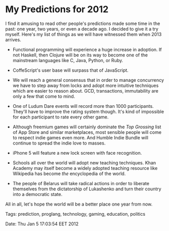 My Predictions for 2012
=======================

I find it amusing to read other people's predictions made some time in the
past: one year, two years, or even a decade ago. I decided to give it a try
myself. Here's my list of things as we will have witnessed them when 2013
arrives.

* Functional programming will experience a huge increase in adoption. If not
  Haskell, then Clojure will be on its way to become one of the mainstream
  languages like C, Java, Python, or Ruby.

* CoffeScript's user base will surpass that of JavaScript.

* We will reach a general consensus that in order to manage concurrency we have
  to step away from locks and adopt more intuitive techniques which are easier
  to reason about. GCD, transactions, immutability are only a few that come to
  mind.

* One of Ludum Dare events will record more than 1000 participants. They'll
  have to improve the rating system though. It's kind of impossible for each
  participant to rate every other game.

* Although freemium games will certainly dominate the _Top Grossing_ list of
  App Store and similar marketplaces, most sensible people will come to respect
  indie games even more. And Humble Indie Bundle will continue to spread the
  indie love to masses.

* iPhone 5 will feature a new lock screen with face recognition.

* Schools all over the world will adopt new teaching techniques. Khan Academy
  may itself become a widely adopted teaching resource like Wikipedia has
  become _the_ encyclopedia of the world.

* The people of Belarus will take radical actions in order to liberate
  themselves from the dictatorship of Lukashenko and turn their country into a
  democratic state.

All in all, let's hope the world will be a better place one year from now.


Tags: prediction, proglang, technology, gaming, education, politics

Date: Thu Jan  5 17:03:54 EET 2012
